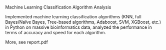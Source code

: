 Machine Learning Classification Algorithm Analysis

Implemented machine learning classification algorithms (KNN, full Bayes/Naïve Bayes, Tree-based algorithms, Adaboost, SVM, XGBoost, etc.) in Python on massive bioinformatics data, analyzed the performance in terms of accuracy and speed for each algorithm.

More, see report.pdf
